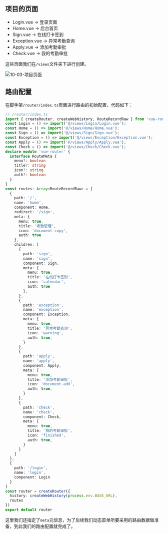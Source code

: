 

## 项目的页面

- Login.vue -> 登录页面
- Home.vue -> 后台首页
- Sign.vue -> 在线打卡签到
- Exception.vue -> 异常考勤查询
- Apply.vue -> 添加考勤审批
- Check.vue -> 我的考勤审批

这些页面我们在`/views`文件夹下进行创建。

![10-03-项目页面](http://qny.mrpwei.cc/uPic/10-03-项目页面.png)

## 路由配置

在脚手架`/router/index.ts`页面进行路由的初始配置，代码如下：

```typescript
// /router/index.ts
import { createRouter, createWebHistory, RouteRecordRaw } from 'vue-router'
const Login = () => import('@/views/Login/Login.vue');
const Home = () => import('@/views/Home/Home.vue');
const Sign = () => import('@/views/Sign/Sign.vue');
const Exception = () => import('@/views/Exception/Exception.vue');
const Apply = () => import('@/views/Apply/Apply.vue');
const Check = () => import('@/views/Check/Check.vue');
declare module 'vue-router' {
  interface RouteMeta {
    menu?: boolean
    title?: string
    icon?: string 
    auth?: boolean
  }
}
const routes: Array<RouteRecordRaw> = [
  {
    path: '/',
    name: 'home',
    component: Home,
    redirect: '/sign',
    meta: {
      menu: true,
      title: '考勤管理',
      icon: 'document-copy',
      auth: true
    },
    children: [
      {
        path: 'sign',
        name: 'sign',
        component: Sign,
        meta: {
          menu: true,
          title: '在线打卡签到',
          icon: 'calendar',
          auth: true
        },
      },
      {
        path: 'exception',
        name: 'exception',
        component: Exception,
        meta: {
          menu: true,
          title: '异常考勤查询',
          icon: 'warning',
          auth: true,
        }
      },
      {
        path: 'apply',
        name: 'apply',
        component: Apply,
        meta: {
          menu: true,
          title: '添加考勤审批',
          icon: 'document-add',
          auth: true,
        }
      },
      {
        path: 'check',
        name: 'check',
        component: Check,
        meta: {
          menu: true,
          title: '我的考勤审批',
          icon: 'finished',
          auth: true,
        }
      }
    ]
  },
  {
    path: '/login',
    name: 'login',
    component: Login
  }
]
const router = createRouter({
  history: createWebHistory(process.env.BASE_URL),
  routes
})
export default router
```

这里我们还指定了`meta`元信息，为了后续我们动态菜单所要采用的路由数据做准备，到此我们的路由配置就完成了。
